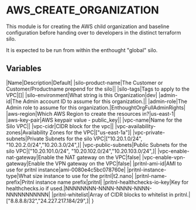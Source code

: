 # AWS_CREATE_ORGANIZATION

This module is for creating the AWS child organization and baseline configuration before handing over to developers in the distinct terraform silo.

It is expected to be run from within the enthought "global" silo.

## Variables

|Name|Description|Default|
|silo-product-name|The Customer or Customer/Productname prepend for the silo||
|silo-tags|Tags to apply to the VPC|[]|
|silo-environment|What string is this Organization|dev|
|admin-id|The Admin account ID to assume for this organization.||
|admin-role|The Admin role to assume for this organization.|EnthoughtOrgFullAdminRights|
|aws-region|Which AWS Region to create the resources in?|us-east-1|
|aws-key-pair|AWS keypair value - public_key||
|vpc-name|Name for the Silo VPC||
|vpc-cidr|CIDR block for the vpc||
|vpc-availability-zones|Availability Zones for the VPC|["us-east-1a"]|
|vpc-private-subnets|Private Subnets for the silo VPC|["10.20.1.0/24", "10.20.2.0/24","10.20.3.0/24",]|
|vpc-public-subnets|Public Subnets for the silo VPC|["10.20.101.0/24", "10.20.102.0/24","10.20.103.0/24",]|
|vpc-enable-nat-gateway|Enable the NAT gateway on the VPC|false|
|vpc-enable-vpn-gateway|Enable the VPN gateway on the VPC|false|
|pritnl-ami-id|AMI to use for pritnl instance|ami-0080e4c5bc078760e|
|pritnl-instance-type|What size instance to use for the pritnl|t2.nano|
|pritnl-name-prefix|Pritnl instance name prefix|pritnl|
|pritnl-healthchecks-io-key|Key for healthchecks.io if used.|NNNNNNNN-NNNN-NNNN-NNNN-NNNNNNNNNNN|
|pritnl-whitelist|Array of CIDR blocks to whitelist in pritnl.|["8.8.8.8/32","24.227.217.184/29",]|
}
